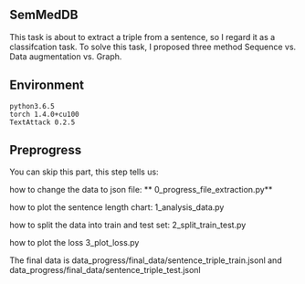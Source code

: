 ## SemMedDB
This task is about to extract a triple from a sentence, so I regard it as a classifcation task. To solve this task, I proposed three method Sequence vs. Data augmentation vs. Graph.

## Environment

```
python3.6.5
torch 1.4.0+cu100
TextAttack 0.2.5
```
## Preprogress
You can skip this part, this step tells us:

how to change the data to json file: ** 0_progress_file_extraction.py**

how to plot the sentence length chart: 1_analysis_data.py

how to split the data into train and test set: 2_split_train_test.py 

how to plot the loss 3_plot_loss.py

The final data is data_progress/final_data/sentence_triple_train.jsonl and data_progress/final_data/sentence_triple_test.jsonl
